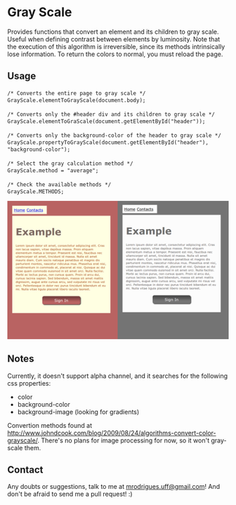 # Gray Scale
Provides functions that convert an element and its children to gray scale. Useful when defining contrast between elements by luminosity. Note that the execution of this algorithm is irreversible, since its methods intrinsically lose information. To return the colors to normal, you must reload the page.

## Usage
    /* Converts the entire page to gray scale */
    GrayScale.elementToGrayScale(document.body);

    /* Converts only the #header div and its children to gray scale */
    GrayScale.elementToGraScale(document.getElementById("header"));

    /* Converts only the background-color of the header to gray scale */
    GrayScale.propertyToGrayScale(document.getElementById("header"), "background-color");

    /* Select the gray calculation method */
    GrayScale.method = "average";

    /* Check the available methods */
    GrayScale.METHODS;

![luminosity method](http://github.com/mrodrigues/Gray-Scale/raw/chrome-extension/gray-scale-before-after.png "Before and after the luminosity method")
## Notes
Currently, it doesn't support alpha channel, and it searches for the following css properties:

*   color
*   background-color
*   background-image (looking for gradients)

Convertion methods found at <http://www.johndcook.com/blog/2009/08/24/algorithms-convert-color-grayscale/>.
There's no plans for image processing for now, so it won't gray-scale them.

## Contact
Any doubts or suggestions, talk to me at <mrodrigues.uff@gmail.com>! And don't be afraid to send me a pull request! :)

